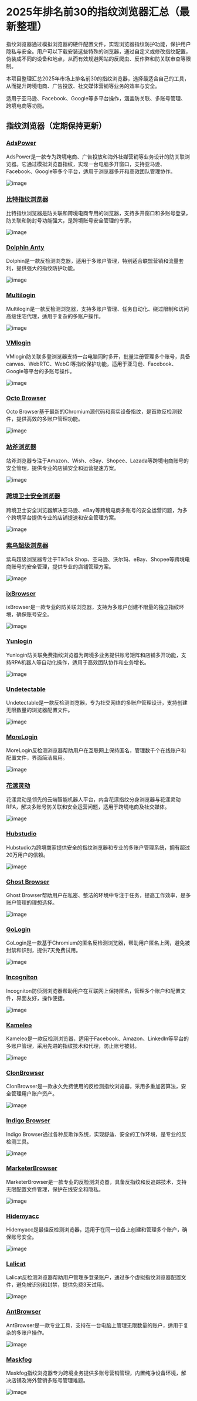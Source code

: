 # 2025年排名前30的指纹浏览器汇总（最新整理）

指纹浏览器通过模拟浏览器的硬件配置文件，实现浏览器指纹防护功能，保护用户隐私与安全。用户可以下载安装这些特殊的浏览器，通过自定义或修改指纹配置，伪装成不同的设备和地点，从而有效规避网站的反爬虫、反作弊和防关联审查等限制。

本项目整理汇总2025年市场上排名前30的指纹浏览器，选择最适合自己的工具，从而提升跨境电商、广告投放、社交媒体营销等业务的效率与安全。

适用于亚马逊、Facebook、Google等多平台操作，涵盖防关联、多账号管理、跨境电商等功能。


## 指纹浏览器（定期保持更新）

### [AdsPower](https://www.adspower.net/)
AdsPower是一款专为跨境电商、广告投放和海外社媒营销等业务设计的防关联浏览器。它通过模拟浏览器指纹，实现一台电脑多开窗口，支持亚马逊、Facebook、Google等多个平台，适用于浏览器多开和高效团队管理协作。

![image](https://github.com/user-attachments/assets/d9cf60b3-2ea6-42e9-8a46-77ee610ea27f)

### [比特指纹浏览器](https://www.bitbrowser.cn/)
比特指纹浏览器是防关联和跨境电商专用的浏览器，支持多开窗口和多账号登录，防关联和防封号功能强大，是跨境账号安全管理的专家。

![image](https://github.com/user-attachments/assets/e201d323-de77-4d40-bb13-2a3ad3e48f0b)

### [Dolphin Anty](https://dolphin-anty.com/)
Dolphin是一款反检测浏览器，适用于多账户管理，特别适合联盟营销和流量套利，提供强大的指纹防护功能。

![image](https://github.com/user-attachments/assets/6219af59-9cfe-4267-8144-ae125a6860a4)

### [Multilogin](https://multilogin.com/)
Multilogin是一款反检测浏览器，支持多账户管理、任务自动化、绕过限制和访问高级住宅代理，适用于复杂的多账户操作。

![image](https://github.com/user-attachments/assets/4de9816f-bfc2-462d-badf-9206366f02e9)

### [VMlogin](https://www.vmlogin.com.cn/)
VMlogin防关联多登浏览器支持一台电脑同时多开，批量注册管理多个账号，具备canvas、WebRTC、WebGl等指纹保护功能，适用于亚马逊、Facebook、Google等平台的多账号操作。

![image](https://github.com/user-attachments/assets/3a04e437-18c4-463c-8304-b80594de60c3)

### [Octo Browser](https://octobrowser.net/zh/)
Octo Browser基于最新的Chromium源代码和真实设备指纹，是首款反检测软件，提供高效的多账户管理功能。

![image](https://github.com/user-attachments/assets/cba341b1-7011-447a-bfad-d3de005baee5)

### [站斧浏览器](https://zhanfubrowser.com/)
站斧浏览器专注于Amazon、Wish、eBay、Shopee、Lazada等跨境电商账号的安全管理，提供专业的店铺安全和运营提速方案。

![image](https://github.com/user-attachments/assets/e49a40d9-0abd-4571-af84-1d281911e93b)

### [跨境卫士安全浏览器](https://www.kuajingvs.com/)
跨境卫士安全浏览器解决亚马逊、eBay等跨境电商多账号的安全运营问题，为多个跨境平台提供专业的店铺提速和安全管理方案。

![image](https://github.com/user-attachments/assets/36e6b12f-4e43-4435-a184-0fa1736484dd)

### [紫鸟超级浏览器](https://www.ziniao.com/)
紫鸟超级浏览器专注于TikTok Shop、亚马逊、沃尔玛、eBay、Shopee等跨境电商账号的安全管理，提供专业的店铺管理方案。

![image](https://github.com/user-attachments/assets/94d36ce4-1ffb-417d-9dd0-e4809e65da9e)

### [ixBrowser](https://ixbrowser.com/zh)
ixBrowser是一款专业的防关联浏览器，支持为多账户创建不限量的独立指纹环境，确保账号安全。

![image](https://github.com/user-attachments/assets/419231b3-ed4f-4409-a3d7-83e922dcafa8)

### [Yunlogin](https://www.yunlogin.com/)
Yunlogin防关联免费指纹浏览器为跨境多业务提供账号矩阵和店铺多开功能，支持RPA机器人等自动化操作，适用于高效团队协作和业务增长。

![image](https://github.com/user-attachments/assets/103588e7-e37f-4480-a796-c6e2257395e8)

### [Undetectable](https://undetectable.io/)
Undetectable是一款反检测浏览器，专为社交网络的多账户管理设计，支持创建无限数量的浏览器配置文件。

![image](https://github.com/user-attachments/assets/e8ec6a6f-bdcb-4c9d-951e-3ae230e9c233)

### [MoreLogin](https://www.morelogin.com/zh)
MoreLogin反检测浏览器帮助用户在互联网上保持匿名，管理数千个在线账户和配置文件，界面简洁易用。

![image](https://github.com/user-attachments/assets/86052c1e-8d0d-4aab-9a2a-70e1d49af082)

### [花漾灵动](https://www.szdamai.com/)
花漾灵动是领先的云端智能机器人平台，内含花漾指纹分身浏览器与花漾灵动RPA，解决多账号防关联和安全运营问题，适用于跨境电商及社交媒体。

![image](https://github.com/user-attachments/assets/90bfcdbc-9c65-43f3-885c-e9e3f6ed6191)

### [Hubstudio](https://www.hubstudio.cn/)
Hubstudio为跨境商家提供安全的指纹浏览器和专业的多账户管理系统，拥有超过20万用户的信赖。

![image](https://github.com/user-attachments/assets/824ccfb3-4a71-46da-97dd-9822f89ad489)

### [Ghost Browser](https://ghostbrowser.com/)
Ghost Browser帮助用户在私密、整洁的环境中专注于任务，提高工作效率，是多账户管理的理想选择。

![image](https://github.com/user-attachments/assets/5572473d-f965-4fc0-bf2b-3a1fa3fd194b)

### [GoLogin](https://gologin.com/)
GoLogin是一款基于Chromium的匿名反检测浏览器，帮助用户匿名上网，避免被封禁和识别，提供7天免费试用。

![image](https://github.com/user-attachments/assets/ea85a7ec-273a-402c-8869-ccb457e81859)

### [Incogniton](https://incogniton.com/zh-hans/)
Incogniton防侦测浏览器帮助用户在互联网上保持匿名，管理多个账户和配置文件，界面友好，操作便捷。

![image](https://github.com/user-attachments/assets/3e1a1fba-6e26-4e27-bf95-3b9d567eba6e)

### [Kameleo](https://kameleo.io/)
Kameleo是一款反检测浏览器，适用于Facebook、Amazon、LinkedIn等平台的多账户管理，采用先进的指纹技术和代理，防止账号被封。

![image](https://github.com/user-attachments/assets/b93831ca-9e52-4b17-a437-908d8de4e1d1)

### [ClonBrowser](https://www.clonbrowser.com/)
ClonBrowser是一款永久免费使用的反检测指纹浏览器，采用多重加密算法，安全管理用户账户资产。

![image](https://github.com/user-attachments/assets/bca0a59c-1b9b-49d8-8d84-eebb96e9b6a0)

### [Indigo Browser](https://indigobrowser.com/)
Indigo Browser通过各种反欺诈系统，实现舒适、安全的工作环境，是专业的反检测工具。

![image](https://github.com/user-attachments/assets/0d6db621-e3bf-42ab-8d21-427004f505a8)

### [MarketerBrowser](https://www.marketerbrowser.com/)
MarketerBrowser是一款专业的反检测浏览器，具备反指纹和反追踪技术，支持无限配置文件管理，保护在线安全和隐私。

![image](https://github.com/user-attachments/assets/ec2adb6f-5b20-4922-a117-ffe97c5619ee)

### [Hidemyacc](https://hidemyacc.com/zh)
Hidemyacc是最佳反检测浏览器，适用于在同一设备上创建和管理多个账户，确保账号安全。

![image](https://github.com/user-attachments/assets/fb3a6883-4ea3-4e03-b2fa-fbd58d24fe64)

### [Lalicat](https://www.lalicat.com/)
Lalicat反检测浏览器帮助用户管理多登录账户，通过多个虚拟指纹浏览器配置文件，避免被识别和封禁，提供免费3天试用。

![image](https://github.com/user-attachments/assets/4a74ab14-2d3d-40c1-a0d3-b47794d8bcf6)

### [AntBrowser](https://antbrowser.pro/)
AntBrowser是一款专业工具，支持在一台电脑上管理无限数量的账户，适用于复杂的多账户操作。

![image](https://github.com/user-attachments/assets/f3d182fc-7cb0-4ad2-b47b-53ef777dd5c8)

### [Maskfog](https://www.maskfog.com/)
Maskfog指纹浏览器专为跨境业务提供多账号营销管理，内置纯净设备环境，解决店铺及海外营销多账号管理难题。

![image](https://github.com/user-attachments/assets/7018941d-4557-435d-a1ad-90af2c0449d1)


